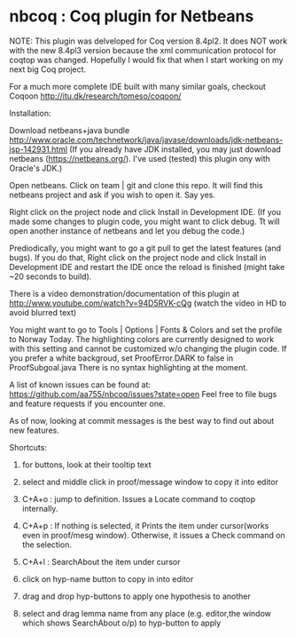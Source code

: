nbcoq : Coq plugin for Netbeans
=====

NOTE: This plugin was delveloped for Coq version 8.4pl2. It does NOT work with the new 8.4pl3 version because the xml communication protocol for coqtop was changed. Hopefully I would fix that when I start working on my next big Coq project.

For a much more complete IDE built with many similar goals, checkout Coqoon http://itu.dk/research/tomeso/coqoon/



Installation:


Download netbeans+java bundle
http://www.oracle.com/technetwork/java/javase/downloads/jdk-netbeans-jsp-142931.html
(If you already have JDK installed, you may just download netbeans (https://netbeans.org/).
I've used (tested) this plugin ony with Oracle's JDK.)

Open netbeans. Click on team | git and clone this repo.
It will find this netbeans project and ask if you wish to open it.
Say yes.


Right click on the project node and click Install in Development IDE.
(If you made some changes to plugin code, you might want to click debug. Tt will open another instance of netbeans
and let you debug the code.)


Prediodically, you might want to go a git pull to get the latest features (and bugs).
If you do that, Right click on the project node and click Install in Development IDE and restart the IDE
once the reload is finished (might take ~20 seconds to build).


There is a video demonstration/documentation of this plugin at 
http://www.youtube.com/watch?v=94D5RVK-cQg
 (watch the video in HD to avoid blurred text)

You might want to go to Tools | Options | Fonts & Colors and set the profile to Norway Today.
The highlighting colors are currently designed to work with this setting
and cannot be customized w/o changing the plugin code.
If you prefer a white backgroud, set ProofError.DARK to false in ProofSubgoal.java
There is no syntax highlighting at the moment.


A list of known issues can be found at:
https://github.com/aa755/nbcoq/issues?state=open
Feel free to file bugs and feature requests if you encounter one.

As of now, looking at commit messages is the best way to find out about new features.

Shortcuts:

1) for buttons, look at their tooltip text

2) select and middle click in proof/message window to copy it into editor

3) C+A+o : jump to definition. Issues a Locate command to coqtop internally.

4) C+A+p : If nothing is selected, it Prints the item under cursor(works even in proof/mesg window). Otherwise, it issues a Check command on the selection.

5) C+A+l : SearchAbout the item under cursor

6) click on hyp-name button to copy in into editor

7) drag and drop hyp-buttons to apply one hypothesis to another

8) select and drag lemma name from any place (e.g. editor,the window which shows SearchAbout o/p) to hyp-button to apply
